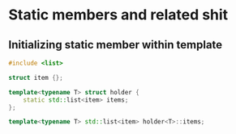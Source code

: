# Static members and related shit 

## Initializing static member within template

```c++
#include <list>

struct item {};

template<typename T> struct holder {
    static std::list<item> items;
};

template<typename T> std::list<item> holder<T>::items;
```
